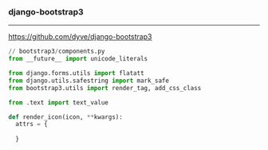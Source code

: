 ### django-bootstrap3
---
https://github.com/dyve/django-bootstrap3


```py
// bootstrap3/components.py
from __future__ import unicode_literals

from django.forms.utils import flatatt
from django.utils.safestring import mark_safe
from bootstrap3.utils import render_tag, add_css_class

from .text import text_value

def render_icon(icon, **kwargs):
  attrs = {
  
  }










```

```
```

```
```

